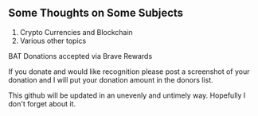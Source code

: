 ## Some Thoughts on Some Subjects

1. Crypto Currencies and Blockchain
2. Various other topics

BAT Donations accepted via Brave Rewards

If you donate and would like recognition please post a screenshot of your donation and I will put your donation amount in the donors list.

This github will be updated in an unevenly and untimely way.  Hopefully I don't forget about it.
